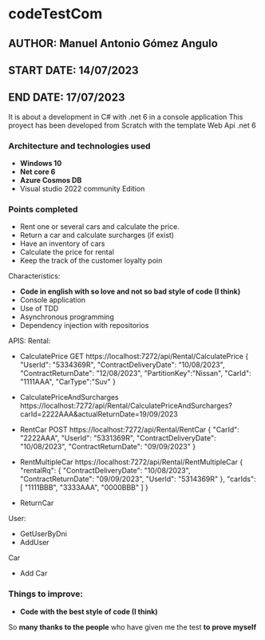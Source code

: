 # codeTestCom

## AUTHOR: Manuel Antonio Gómez Angulo
## START DATE: 14/07/2023
## END DATE: 17/07/2023

It is about a development in C# with .net 6 in a console application
This proyect has been developed from Scratch with the template Web Api .net 6
### Architecture and technologies used
* **Windows 10**
* **Net core 6**
* **Azure Cosmos DB**
* Visual studio 2022 community Edition

### Points completed
* Rent one or several cars and calculate the price.
* Return a car and calculate surcharges (if exist)
* Have an inventory of cars
* Calculate the price for rental
* Keep the track of the customer loyalty poin

Characteristics:
* **Code in english with so love and not so bad style of code (I think)**
* Console application
* Use of TDD
* Asynchronous programming
* Dependency injection with repositorios

APIS:
Rental:
* CalculatePrice
GET
https://localhost:7272/api/Rental/CalculatePrice
{
  "UserId": "5334369R",
  "ContractDeliveryDate": "10/08/2023",
  "ContractReturnDate": "12/08/2023",
  "PartitionKey":"Nissan",
  "CarId": "1111AAA",
  "CarType":"Suv"
}
* CalculatePriceAndSurcharges
https://localhost:7272/api/Rental/CalculatePriceAndSurcharges?carId=2222AAA&actualReturnDate=19/09/2023

* RentCar
POST
  https://localhost:7272/api/Rental/RentCar
  {
  "CarId": "2222AAA",
  "UserId": "5331369R",
  "ContractDeliveryDate": "10/08/2023",
  "ContractReturnDate": "09/09/2023"
}
* RentMultipleCar
  https://localhost:7272/api/Rental/RentMultipleCar
  {
  "rentalRq": {
    "ContractDeliveryDate": "10/08/2023",
    "ContractReturnDate": "09/09/2023",
    "UserId": "5314369R"
  },
  "carIds": [
    "1111BBB",
    "3333AAA",
    "0000BBB"
  ]
}
* ReturnCar

User:
* GetUserByDni
* AddUser

Car
* Add Car
### Things to improve:
* **Code with the best style of code (I think)**

So **many thanks to the people** who have given me the test **to prove myself**
